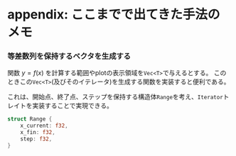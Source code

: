 # appendix: ここまでで出てきた手法のメモ

### 等差数列を保持するベクタを生成する 

関数 $y = f(x)$ を計算する範囲やplotの表示領域を`Vec<T>`で与えるとする。
このときこの`Vec<T>`(及びそのイテレータ)を生成する関数を実装すると便利である。

これは、開始点、終了点、ステップを保持する構造体`Range`を考え、`Iterator`トレイトを実装することで実現できる。

```Rust
struct Range {
    x_current: f32,
    x_fin: f32,
    step: f32,
}
```

